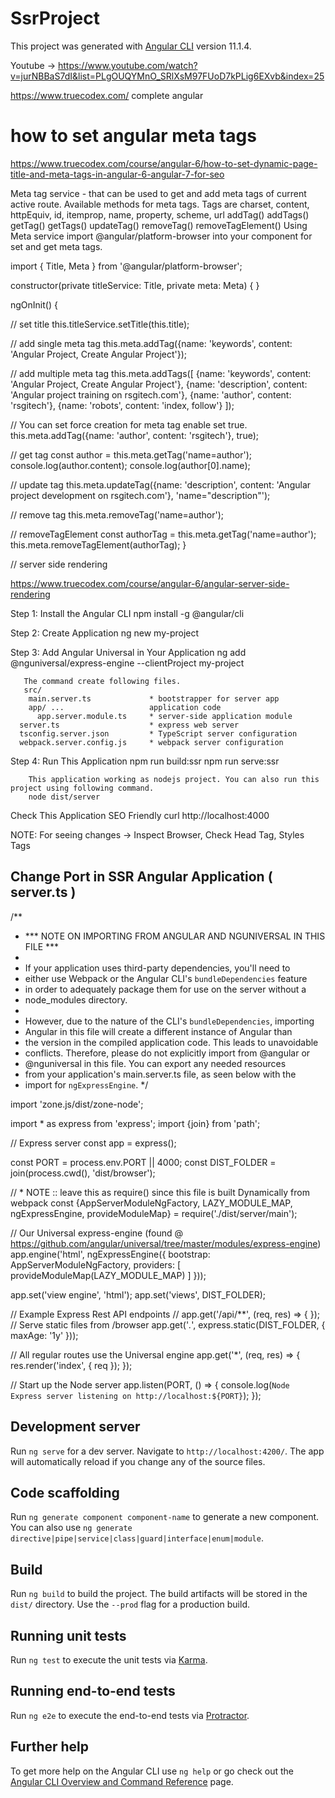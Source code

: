 # SsrProject

This project was generated with [Angular CLI](https://github.com/angular/angular-cli) version 11.1.4.


Youtube -> https://www.youtube.com/watch?v=jurNBBaS7dI&list=PLgOUQYMnO_SRlXsM97FUoD7kPLig6EXvb&index=25

https://www.truecodex.com/
complete angular

# how to set angular meta tags
https://www.truecodex.com/course/angular-6/how-to-set-dynamic-page-title-and-meta-tags-in-angular-6-angular-7-for-seo

Meta tag service - that can be used to get and add meta tags of current active route. Available methods for meta tags. Tags are charset, content, httpEquiv, id, itemprop, name, property, scheme, url
addTag()
addTags()
getTag()
getTags()
updateTag()
removeTag()
removeTagElement()
Using Meta service import @angular/platform-browser into your component for set and get meta tags.

import { Title, Meta } from '@angular/platform-browser';

constructor(private titleService: Title,  private meta: Meta) { }

ngOnInit() {

  // set title
this.titleService.setTitle(this.title);

// add single meta tag
this.meta.addTag({name: 'keywords', content: 'Angular Project, Create Angular Project'});

// add multiple meta tag
	this.meta.addTags([
	{name: 'keywords', content: 'Angular Project, Create Angular Project'},
	{name: 'description', content: 'Angular project training on rsgitech.com'},
    {name: 'author', content: 'rsgitech'},
    {name: 'robots', content: 'index, follow'}
  ]);

// You can set force creation for meta tag enable set true.
this.meta.addTag({name: 'author', content: 'rsgitech'}, true);


// get tag
const author = this.meta.getTag('name=author');
    console.log(author.content);
     console.log(author[0].name);

// update tag
  this.meta.updateTag({name: 'description', content: 'Angular project development on rsgitech.com'}, 'name="description"');

// remove tag
this.meta.removeTag('name=author');

// removeTagElement
  const authorTag = this.meta.getTag('name=author');
  this.meta.removeTagElement(authorTag);
}



// server side rendering

https://www.truecodex.com/course/angular-6/angular-server-side-rendering

Step 1: Install the Angular CLI
        npm install -g @angular/cli

Step 2: Create Application
        ng new my-project

Step 3: Add Angular Universal in Your Application
       ng add @nguniversal/express-engine --clientProject my-project

       The command create following files.
       src/
        main.server.ts             * bootstrapper for server app
        app/ ...                   application code
          app.server.module.ts     * server-side application module
      server.ts                    * express web server
      tsconfig.server.json         * TypeScript server configuration
      webpack.server.config.js     * webpack server configuration

 Step 4: Run This Application
        npm run build:ssr
        npm run serve:ssr

        This application working as nodejs project. You can also run this project using following command.
        node dist/server

  Check This Application SEO Friendly
  curl http://localhost:4000

 NOTE: For seeing changes ->  Inspect Browser, Check Head Tag, Styles Tags


   Change Port in SSR Angular Application ( server.ts )
  ---------------------------------------------------------------


/**
 * *** NOTE ON IMPORTING FROM ANGULAR AND NGUNIVERSAL IN THIS FILE ***
 *
 * If your application uses third-party dependencies, you'll need to
 * either use Webpack or the Angular CLI's `bundleDependencies` feature
 * in order to adequately package them for use on the server without a
 * node_modules directory.
 *
 * However, due to the nature of the CLI's `bundleDependencies`, importing
 * Angular in this file will create a different instance of Angular than
 * the version in the compiled application code. This leads to unavoidable
 * conflicts. Therefore, please do not explicitly import from @angular or
 * @nguniversal in this file. You can export any needed resources
 * from your application's main.server.ts file, as seen below with the
 * import for `ngExpressEngine`.
 */

import 'zone.js/dist/zone-node';

import * as express from 'express';
import {join} from 'path';

// Express server
const app = express();

const PORT = process.env.PORT || 4000;
const DIST_FOLDER = join(process.cwd(), 'dist/browser');

// * NOTE :: leave this as require() since this file is built Dynamically from webpack
const {AppServerModuleNgFactory, LAZY_MODULE_MAP, ngExpressEngine, provideModuleMap} = require('./dist/server/main');

// Our Universal express-engine (found @ https://github.com/angular/universal/tree/master/modules/express-engine)
app.engine('html', ngExpressEngine({
  bootstrap: AppServerModuleNgFactory,
  providers: [
    provideModuleMap(LAZY_MODULE_MAP)
  ]
}));

app.set('view engine', 'html');
app.set('views', DIST_FOLDER);

// Example Express Rest API endpoints
// app.get('/api/**', (req, res) => { });
// Serve static files from /browser
app.get('*.*', express.static(DIST_FOLDER, {
  maxAge: '1y'
}));

// All regular routes use the Universal engine
app.get('*', (req, res) => {
  res.render('index', { req });
});

// Start up the Node server
app.listen(PORT, () => {
  console.log(`Node Express server listening on http://localhost:${PORT}`);
});



## Development server

Run `ng serve` for a dev server. Navigate to `http://localhost:4200/`. The app will automatically reload if you change any of the source files.

## Code scaffolding

Run `ng generate component component-name` to generate a new component. You can also use `ng generate directive|pipe|service|class|guard|interface|enum|module`.

## Build

Run `ng build` to build the project. The build artifacts will be stored in the `dist/` directory. Use the `--prod` flag for a production build.

## Running unit tests

Run `ng test` to execute the unit tests via [Karma](https://karma-runner.github.io).

## Running end-to-end tests

Run `ng e2e` to execute the end-to-end tests via [Protractor](http://www.protractortest.org/).

## Further help

To get more help on the Angular CLI use `ng help` or go check out the [Angular CLI Overview and Command Reference](https://angular.io/cli) page.
